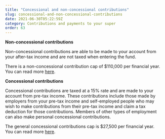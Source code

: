 ```yaml
---
title: "Concessional and non-concessional contributions"
slug: concessional-and-non-concessional-contributions
date: 2021-06-30T05:22:59Z
category: Contributions and payments to your super
order: 63
---
```


**Non-concessional contributions**

Non-concessional contributions are able to be made to your account from your after-tax income and are not taxed when entering the fund. 

There is a non-concessional contribution cap of $110,000 per financial year. You can read more [here](https://www.ato.gov.au/super/self-managed-super-funds/contributions-and-rollovers/contribution-caps/).

**Concessional contributions**

Concessional contributions are taxed at a 15% rate and are made to your account from pre-tax income. These contributions include those made by employers from your pre-tax income and self-employed people who may wish to make contributions from their pre-tax income and claim a tax deduction for those contributions. Members of other types of employment can also make personal concessional contributions.

The general concessional contributions cap is $27,500 per financial year. You can read more [here](https://www.ato.gov.au/super/self-managed-super-funds/contributions-and-rollovers/contribution-caps/).
